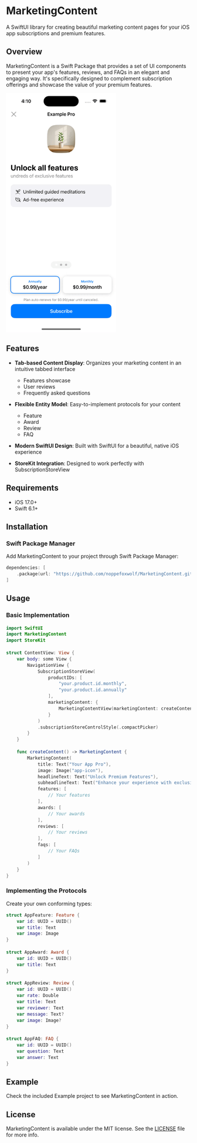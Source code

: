 # MarketingContent

A SwiftUI library for creating beautiful marketing content pages for your iOS app subscriptions and premium features.

## Overview

MarketingContent is a Swift Package that provides a set of UI components to present your app's features, reviews, and FAQs in an elegant and engaging way. It's specifically designed to complement subscription offerings and showcase the value of your premium features.

<img src=".github/example.gif" width="300" alt="MarketingContent Example">

## Features

- **Tab-based Content Display**: Organizes your marketing content in an intuitive tabbed interface
  - Features showcase
  - User reviews
  - Frequently asked questions

- **Flexible Entity Model**: Easy-to-implement protocols for your content
  - Feature
  - Award
  - Review
  - FAQ

- **Modern SwiftUI Design**: Built with SwiftUI for a beautiful, native iOS experience

- **StoreKit Integration**: Designed to work perfectly with SubscriptionStoreView

## Requirements

- iOS 17.0+
- Swift 6.1+

## Installation

### Swift Package Manager

Add MarketingContent to your project through Swift Package Manager:

```swift
dependencies: [
    .package(url: "https://github.com/noppefoxwolf/MarketingContent.git", from: "1.0.0")
]
```

## Usage

### Basic Implementation

```swift
import SwiftUI
import MarketingContent
import StoreKit

struct ContentView: View {
    var body: some View {
        NavigationView {
            SubscriptionStoreView(
                productIDs: [
                    "your.product.id.monthly",
                    "your.product.id.annually"
                ],
                marketingContent: {
                    MarketingContentView(marketingContent: createContent())
                }
            )
            .subscriptionStoreControlStyle(.compactPicker)
        }
    }
    
    func createContent() -> MarketingContent {
        MarketingContent(
            title: Text("Your App Pro"),
            image: Image("app-icon"),
            headlineText: Text("Unlock Premium Features"),
            subheadlineText: Text("Enhance your experience with exclusive content"),
            features: [
                // Your features
            ],
            awards: [
                // Your awards
            ],
            reviews: [
                // Your reviews
            ],
            faqs: [
                // Your FAQs
            ]
        )
    }
}
```

### Implementing the Protocols

Create your own conforming types:

```swift
struct AppFeature: Feature {
    var id: UUID = UUID()
    var title: Text
    var image: Image
}

struct AppAward: Award {
    var id: UUID = UUID()
    var title: Text
}

struct AppReview: Review {
    var id: UUID = UUID()
    var rate: Double
    var title: Text
    var reviewer: Text
    var message: Text?
    var image: Image?
}

struct AppFAQ: FAQ {
    var id: UUID = UUID()
    var question: Text
    var answer: Text
}
```

## Example

Check the included Example project to see MarketingContent in action.

## License

MarketingContent is available under the MIT license. See the [LICENSE](LICENSE) file for more info.
